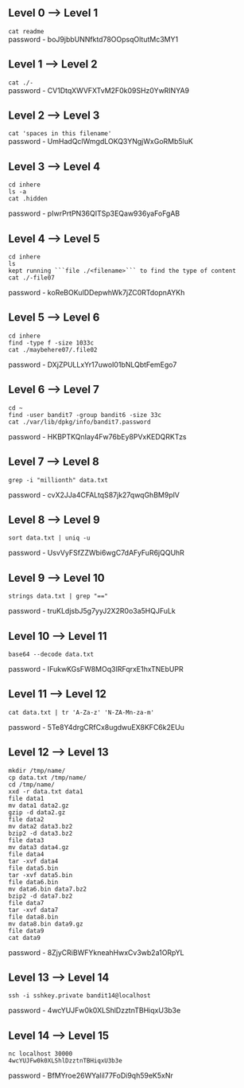 ## Level 0 --> Level 1  
```cat readme```  
password - boJ9jbbUNNfktd78OOpsqOltutMc3MY1  

## Level 1 --> Level 2  
```cat ./-```  
password - CV1DtqXWVFXTvM2F0k09SHz0YwRINYA9

## Level 2 --> Level 3
```cat 'spaces in this filename'```  
password - UmHadQclWmgdLOKQ3YNgjWxGoRMb5luK

## Level 3 --> Level 4  
```
cd inhere  
ls -a  
cat .hidden  
```
password - pIwrPrtPN36QITSp3EQaw936yaFoFgAB

## Level 4 --> Level 5  
```
cd inhere  
ls  
kept running ```file ./<filename>``` to find the type of content  
cat ./-file07  
```
password - koReBOKuIDDepwhWk7jZC0RTdopnAYKh

## Level 5 --> Level 6  
```  
cd inhere
find -type f -size 1033c
cat ./maybehere07/.file02
```  
password - DXjZPULLxYr17uwoI01bNLQbtFemEgo7  

## Level 6 --> Level 7  
```
cd ~
find -user bandit7 -group bandit6 -size 33c
cat ./var/lib/dpkg/info/bandit7.password
```  
password - HKBPTKQnIay4Fw76bEy8PVxKEDQRKTzs  

## Level 7 --> Level 8  
```
grep -i "millionth" data.txt
```  
password - cvX2JJa4CFALtqS87jk27qwqGhBM9plV  

## Level 8 --> Level 9  
```
sort data.txt | uniq -u
```  
password - UsvVyFSfZZWbi6wgC7dAFyFuR6jQQUhR  

## Level 9 --> Level 10  
```
strings data.txt | grep "=="
```  
password - truKLdjsbJ5g7yyJ2X2R0o3a5HQJFuLk  

## Level 10 --> Level 11  
```
base64 --decode data.txt
```  
password - IFukwKGsFW8MOq3IRFqrxE1hxTNEbUPR  

## Level 11 --> Level 12  
```
cat data.txt | tr 'A-Za-z' 'N-ZA-Mn-za-m'
```  
password - 5Te8Y4drgCRfCx8ugdwuEX8KFC6k2EUu  

## Level 12 --> Level 13  
```
mkdir /tmp/name/
cp data.txt /tmp/name/
cd /tmp/name/
xxd -r data.txt data1
file data1
mv data1 data2.gz
gzip -d data2.gz
file data2
mv data2 data3.bz2
bzip2 -d data3.bz2
file data3
mv data3 data4.gz
file data4
tar -xvf data4
file data5.bin
tar -xvf data5.bin
file data6.bin
mv data6.bin data7.bz2
bzip2 -d data7.bz2
file data7
tar -xvf data7
file data8.bin
mv data8.bin data9.gz
file data9
cat data9
```  
password - 8ZjyCRiBWFYkneahHwxCv3wb2a1ORpYL

## Level 13 --> Level 14  
```
ssh -i sshkey.private bandit14@localhost
```  
password - 4wcYUJFw0k0XLShlDzztnTBHiqxU3b3e  

## Level 14 --> Level 15
```
nc localhost 30000
4wcYUJFw0k0XLShlDzztnTBHiqxU3b3e
```  
password - BfMYroe26WYalil77FoDi9qh59eK5xNr  
